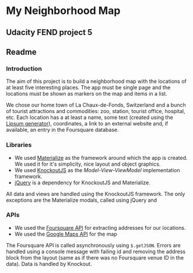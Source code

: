 # My Neighborhood Map
## Udacity FEND project 5
## Readme

### Introduction
The aim of this project is to build a neighborhood map with the locations of at least five interesting places. The app must be single page and the locations must be shown as markers on the map and items in a list.

We chose our home town of La Chaux-de-Fonds, Switzerland and a bunch of tourist attractions and commodities: zoo, station, tourist office, hospital, etc. Each location has a at least a name, some text (created using the [Lipsum generator](http://fr.lipsum.com/)), coordinates, a link to an external website and, if available, an entry in the Foursquare database.

### Libraries
 - We used [Materialize](http://materializecss.com/) as the framework around which the app is created. We used it for it's simplicity, nice layout and object graphics.
 - We used [KnockoutJS](http://knockoutjs.com/) as the *Model-View-ViewModel* implementation framework.
 - [jQuery](https://jquery.com/) is a dependency for KnockoutJS and Materialize.
 
All data and views are handled using the KnockoutJS framework. The only exceptions are the Materialize modals, called using jQuery and 
  
### APIs
 - We used the [Foursquare API](http://api.foursquare.com/) for extracting addresses for our locations.
 - We used the [Google Maps API](https://developers.google.com/maps) for the map
 
 The Foursquare API is called asynchronously using  ```$.getJSON```. Errors are handled using a console message with failing id and removing the address block from the layout (same as if there was no Foursquare venue ID in the data). Data is handled by Knockout.